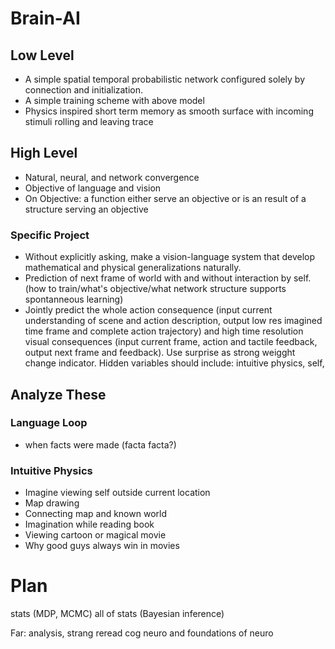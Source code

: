 # Brain-AI
## Low Level
- A simple spatial temporal probabilistic network configured solely by connection and initialization.
- A simple training scheme with above model
- Physics inspired short term memory as smooth surface with incoming stimuli rolling and leaving trace

## High Level
- Natural, neural, and network convergence
- Objective of language and vision
- On Objective: a function either serve an objective or is an result of a structure serving an objective

### Specific Project
- Without explicitly asking, make a vision-language system that develop mathematical and physical generalizations naturally.
- Prediction of next frame of world with and without interaction by self. (how to train/what's objective/what network structure supports spontanneous learning)
- Jointly predict the whole action consequence (input current understanding of scene and action description, output low res imagined time frame and complete action trajectory) and high time resolution visual consequences (input current frame, action and tactile feedback, output next frame and feedback). Use surprise as strong weigght change indicator. Hidden variables should include: intuitive physics, self, 

## Analyze These
### Language Loop
- when facts were made (facta facta?)

### Intuitive Physics
- Imagine viewing self outside current location
- Map drawing
- Connecting map and known world
- Imagination while reading book
- Viewing cartoon or magical movie 
- Why good guys always win in movies

# Plan
stats (MDP, MCMC)
all of stats (Bayesian inference)

Far:
analysis, strang
reread cog neuro and foundations of neuro
